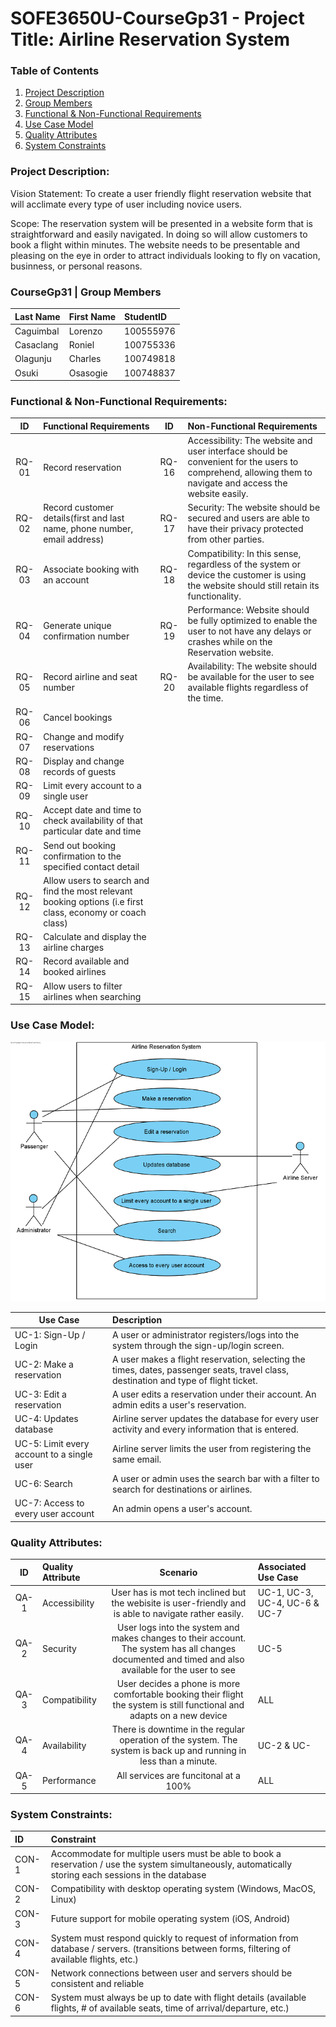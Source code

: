 # SOFE3650U-CourseGp31 - Project Title: Airline Reservation System
### Table of Contents
1) [Project Description](###Project-Description)
2) [Group Members](###CourseGp31-|-Group-Members)
3) [Functional & Non-Functional Requirements](###Functional-&-Non-Functional-Requirements)
4) [Use Case Model](###Use-Case-Model)
5) [Quality Attributes](###Quality-Attributes)
6) [System Constraints](###System-Constraints)

### Project Description:
Vision Statement: To create a user friendly flight reservation website that will acclimate every type of user including novice users.

Scope: The reservation system will be presented in a website form that is straightforward and easily navigated. In doing so will allow customers to book a flight within minutes. The website needs to be presentable and pleasing on the eye in order to attract individuals looking to fly on vacation, businness, or personal reasons.

### CourseGp31 | Group Members
|Last Name|First Name|StudentID|
|:--------|:---------|:--------|
|Caguimbal|Lorenzo   |100555976|
|Casaclang|Roniel    |100755336|
|Olagunju |Charles   |100749818|
|Osuki    |Osasogie  |100748837|

### Functional & Non-Functional Requirements:
|ID|Functional Requirements|ID|Non-Functional Requirements|
|:---:|:---|:---:|:---|
|RQ-01|Record reservation|RQ-16|Accessibility: The website and user interface should be convenient for the users to comprehend, allowing them to navigate and access the website easily.|
|RQ-02|Record customer details(first and last name, phone number, email address)|RQ-17|Security: The website should be secured and users are able to have their privacy protected from other parties.|
|RQ-03|Associate booking with an account|RQ-18|Compatibility: In this sense, regardless of the system or device the customer is using the website should still retain its functionality.
|RQ-04|Generate unique confirmation number|RQ-19|Performance: Website should be fully optimized to enable the user to not have any delays or crashes while on the Reservation website.|
|RQ-05|Record airline and seat number|RQ-20|Availability: The website should be available for the user to see available flights regardless of the time.|
|RQ-06|Cancel bookings|
|RQ-07|Change and modify reservations|
|RQ-08|Display and change records of guests|
|RQ-09|Limit every account to a single user|
|RQ-10|Accept date and time to check availability of that particular date and time|
|RQ-11|Send out booking confirmation to the specified contact detail|
|RQ-12|Allow users to search and find the most relevant booking options (i.e first class, economy or coach class)|
|RQ-13|Calculate and display the airline charges|
|RQ-14|Record available and booked airlines|
|RQ-15|Allow users to filter airlines when searching|

### Use Case Model:
![alt text](https://github.com/SOFE3650U-CourseGp31/finalProject/blob/master/projectDeliverables2/Use%20Case%20Model.png "Use Code Model")

| Use Case      | Description  | 
| ------------- |:-------------|
| UC-1: Sign-Up / Login     | A user or administrator registers/logs into the system through the sign-up/login screen. |
| UC-2: Make a reservation      | A user makes a flight reservation, selecting the times, dates, passenger seats, travel class, destination and type of flight ticket. |
| UC-3: Edit a reservation | A user edits a reservation under their account. An admin edits a user's reservation.       |
| UC-4: Updates database | Airline server updates the database for every user activity and every information that is entered.    |
| UC-5: Limit every account to a single user | Airline server limits the user from registering the same email.    |
| UC-6: Search | A user or admin uses the search bar with a filter to search for destinations or airlines.    |
| UC-7: Access to every user account | An admin opens a user's account.   |


### Quality Attributes:
| ID | Quality Attribute | Scenario | Associated Use Case
|:---:|:---|:---:|:---|
| QA-1 | Accessibility   | User has is mot tech inclined but the webisite is user-friendly and is able to navigate rather easily. | UC-1, UC-3, UC-4, UC-6 & UC-7
| QA-2 | Security        | User logs into the system and makes changes to their account. The system has all changes documented and timed and also available for the user to see| UC-5
| QA-3 | Compatibility   | User decides a phone is more comfortable booking their flight the system is still functional and adapts on a new device| ALL
| QA-4 | Availability    | There is downtime in the regular operation of the system. The system is back up and running in less than a minute.      | UC-2 & UC-
| QA-5 | Performance     | All services are funcitonal at a 100%           | ALL

### System Constraints:
|ID|Constraint|
|:---|:---|
|CON-1| Accommodate for multiple users must be able to book a reservation / use the system simultaneously, automatically storing each sessions in the database|
|CON-2| Compatibility with desktop operating system (Windows, MacOS, Linux) |
|CON-3| Future support for mobile operating system (iOS, Android) |
|CON-4| System must respond quickly to request of information from database / servers. (transitions between forms, filtering of available flights, etc.) |
|CON-5| Network connections between user and servers should be consistent and reliable |
|CON-6| System must always be up to date with flight details (available flights, # of available seats, time of arrival/departure, etc.)
